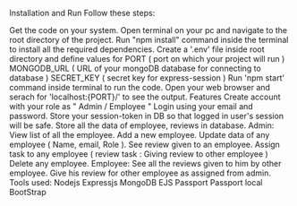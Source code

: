 Installation and Run
Follow these steps:

Get the code on your system.
Open terminal on your pc and navigate to the root directory of the project.
Run "npm install" command inside the terminal to install all the required dependencies.
Create a '.env' file inside root directory and define values for
PORT ( port on which your project will run )
MONGODB_URL ( URL of your mongoDB database for connecting to database )
SECRET_KEY ( secret key for express-session )
Run 'npm start' command inside terminal to run the code.
Open your web browser and serach for 'localhost:{PORT}/' to see the output.
Features
Create account with your role as " Admin / Employee "
Login using your email and password.
Store your session-token in DB so that logged in user's session will be safe.
Store all the data of employee, reviews in database.
Admin:
View list of all the employee.
Add a new employee.
Update data of any employee ( Name, email, Role ).
See review given to an employee.
Assign task to any employee ( review task : Giving review to other employee )
Delete any employee.
Employee:
See all the reviews given to him by other employee.
Give his review for other employee as assigned from admin.
Tools used:
Nodejs
Expressjs
MongoDB
EJS
Passport
Passport local
BootStrap
